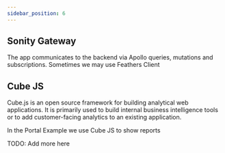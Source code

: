 ```yaml
---
sidebar_position: 6
---
```


## Sonity Gateway
The app communicates to the backend via Apollo queries, mutations and subscriptions. Sometimes we may use Feathers Client


## Cube JS

Cube.js is an open source framework for building analytical web applications. It is primarily used to build internal business intelligence tools or to add customer-facing analytics to an existing application.

In the Portal Example we use Cube JS to show reports

TODO: Add more here
